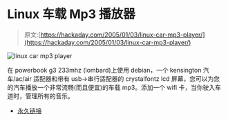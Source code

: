 # Linux 车载 Mp3 播放器

> 原文:[https://hackaday.com/2005/01/03/linux-car-mp3-player/](https://hackaday.com/2005/01/03/linux-car-mp3-player/)

![linux car mp3 player](../Images/f8a2c13a615cb2d3a4f0fcf9df27176e.png)

在 powerbook g3 233mhz (lombard)上使用 debian，一个 kensington 汽车/ac/air 适配器和带有 usb->串行适配器的 crystalfontz lcd 屏幕，您可以为您的汽车播放一个非常流畅(而且便宜)的车载 mp3。添加一个 wifi 卡，当你驶入车道时，管理所有的音乐。

*   [永久链接](http://www.stonewallcs.com/~jon/bellslabs/car.php)